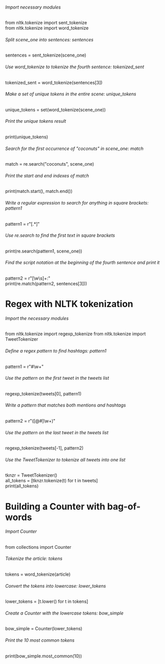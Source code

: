 ###### Import necessary modules
from nltk.tokenize import sent_tokenize<br>from nltk.tokenize import word_tokenize

###### Split scene_one into sentences: sentences
sentences = sent_tokenize(scene_one)

###### Use word_tokenize to tokenize the fourth sentence: tokenized_sent
tokenized_sent = word_tokenize(sentences[3])

###### Make a set of unique tokens in the entire scene: unique_tokens
unique_tokens = set(word_tokenize(scene_one))

###### Print the unique tokens result
print(unique_tokens)


###### Search for the first occurrence of "coconuts" in scene_one: match
match = re.search("coconuts", scene_one)

###### Print the start and end indexes of match
print(match.start(), match.end())

###### Write a regular expression to search for anything in square brackets: pattern1
pattern1 = r"\[.*\]"

###### Use re.search to find the first text in square brackets
print(re.search(pattern1, scene_one))

###### Find the script notation at the beginning of the fourth sentence and print it
pattern2 = r"[\w\s]+:"<br>print(re.match(pattern2, sentences[3]))

# Regex with NLTK tokenization

###### Import the necessary modules
from nltk.tokenize import regexp_tokenize
from nltk.tokenize import TweetTokenizer

###### Define a regex pattern to find hashtags: pattern1
pattern1 = r"#\w+"

###### Use the pattern on the first tweet in the tweets list
regexp_tokenize(tweets[0], pattern1)

###### Write a pattern that matches both mentions and hashtags
pattern2 = r"([@#]\w+)"

###### Use the pattern on the last tweet in the tweets list
regexp_tokenize(tweets[-1], pattern2)

###### Use the TweetTokenizer to tokenize all tweets into one list
tknzr = TweetTokenizer()<br>all_tokens = [tknzr.tokenize(t) for t in tweets]<br>print(all_tokens)

# Building a Counter with bag-of-words
###### Import Counter
from collections import Counter

###### Tokenize the article: tokens
tokens = word_tokenize(article)

###### Convert the tokens into lowercase: lower_tokens
lower_tokens = [t.lower() for t in tokens]

###### Create a Counter with the lowercase tokens: bow_simple
bow_simple = Counter(lower_tokens)

###### Print the 10 most common tokens
print(bow_simple.most_common(10))


